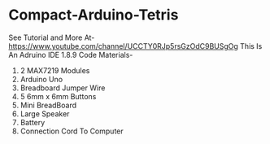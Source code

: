# Compact-Arduino-Tetris
See Tutorial and More At- https://www.youtube.com/channel/UCCTY0RJp5rsGzOdC9BUSgOg
This Is An Adruino IDE 1.8.9 Code
Materials-
1. 2 MAX7219 Modules
2. Arduino Uno
3. Breadboard Jumper Wire
4. 5 6mm x 6mm Buttons
5. Mini BreadBoard
6. Large Speaker
7. Battery
8. Connection Cord To Computer
